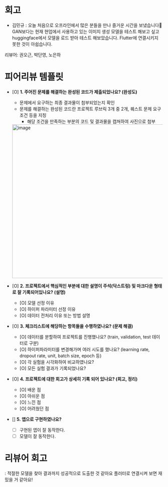 # 회고
- 김민규 : 오늘 처음으로 오프라인에서 많은 분들을 만나 즐거운 시간을 보냈습니다👻 GAN보다는 현재 현업에서 사용하고 있는 이미지 생성 모델을 테스트 해보고 싶고 huggingface에서 모델을 로드 받아 테스트 해보았습니다. Flutter에 연결시키지 못한 것이 아쉽습니다.

리뷰어: 권오근, 박단영, 노은하

# 피어리뷰 템플릿

- [O]  **1. 주어진 문제를 해결하는 완성된 코드가 제출되었나요? (완성도)**
    - 문제에서 요구하는 최종 결과물이 첨부되었는지 확인
    - 문제를 해결하는 완성된 코드란 프로젝트 루브릭 3개 중 2개, 
    퀘스트 문제 요구조건 등을 지칭
        - 해당 조건을 만족하는 부분의 코드 및 결과물을 캡쳐하여 사진으로 첨부
     <img width="489" alt="image" src="https://github.com/user-attachments/assets/9d8b23ef-9e21-4d62-86b7-198f56ce9616">


- [O]  **2. 프로젝트에서 핵심적인 부분에 대한 설명이 주석(닥스트링) 및 마크다운 형태로 잘 기록되어있나요? (설명)**
    - [O]  모델 선정 이유
    - [O]  하이퍼 파라미터 선정 이유
    - [O]  데이터 전처리 이유 또는 방법 설명

- [O]  **3. 체크리스트에 해당하는 항목들을 수행하였나요? (문제 해결)**
    - [O]  데이터를 분할하여 프로젝트를 진행했나요? (train, validation, test 데이터로 구분)
    - [O]  하이퍼파라미터를 변경해가며 여러 시도를 했나요? (learning rate, dropout rate, unit, batch size, epoch 등)
    - [O]  각 실험을 시각화하여 비교하였나요?
    - [O]  모든 실험 결과가 기록되었나요?

- [O]  **4. 프로젝트에 대한 회고가 상세히 기록 되어 있나요? (회고, 정리)**
    - [O]  배운 점
    - [O]  아쉬운 점
    - [O]  느낀 점
    - [O]  어려웠던 점

- []  **5.  앱으로 구현하였나요?**
    - [ ]  구현된 앱이 잘 동작한다.
    - [ ]  모델이 잘 동작한다.

# 리뷰어 회고
: 적절한 모델을 찾아 결과까지 성공적으로 도출한 것 같아요 플러터로 연결시켜 보면 재밌을 거 같아요!
